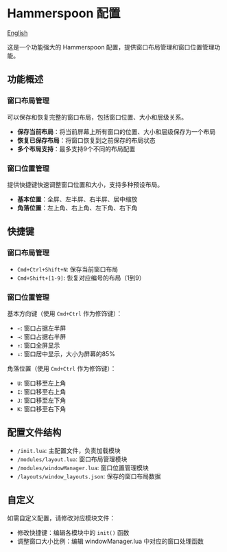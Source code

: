 # Hammerspoon 配置

[English](./README_EN.md)

这是一个功能强大的 Hammerspoon 配置，提供窗口布局管理和窗口位置管理功能。

## 功能概述

### 窗口布局管理

可以保存和恢复完整的窗口布局，包括窗口位置、大小和层级关系。

- **保存当前布局**：将当前屏幕上所有窗口的位置、大小和层级保存为一个布局
- **恢复已保存布局**：将窗口恢复到之前保存的布局状态
- **多个布局支持**：最多支持9个不同的布局配置

### 窗口位置管理

提供快捷键快速调整窗口位置和大小，支持多种预设布局。

- **基本位置**：全屏、左半屏、右半屏、居中缩放
- **角落位置**：左上角、右上角、左下角、右下角

## 快捷键

### 窗口布局管理

- `Cmd+Ctrl+Shift+N`: 保存当前窗口布局
- `Cmd+Shift+[1-9]`: 恢复对应编号的布局（1到9）

### 窗口位置管理

基本方向键（使用 `Cmd+Ctrl` 作为修饰键）：
- `←`: 窗口占据左半屏
- `→`: 窗口占据右半屏
- `↑`: 窗口全屏显示
- `↓`: 窗口居中显示，大小为屏幕的85%

角落位置（使用 `Cmd+Ctrl` 作为修饰键）：
- `U`: 窗口移至左上角
- `I`: 窗口移至右上角
- `J`: 窗口移至左下角
- `K`: 窗口移至右下角

## 配置文件结构

- `/init.lua`: 主配置文件，负责加载模块
- `/modules/layout.lua`: 窗口布局管理模块
- `/modules/windowManager.lua`: 窗口位置管理模块
- `/layouts/window_layouts.json`: 保存的窗口布局数据

## 自定义

如需自定义配置，请修改对应模块文件：
- 修改快捷键：编辑各模块中的 `init()` 函数
- 调整窗口大小比例：编辑 windowManager.lua 中对应的窗口处理函数
